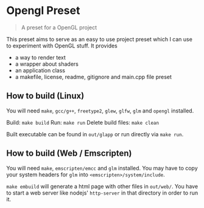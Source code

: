 # Opengl Preset

> A preset for a OpenGL project

This preset aims to serve as an easy to use project preset which I can use
to experiment with OpenGL stuff. It provides
- a way to render text
- a wrapper about shaders
- an application class
- a makefile, license, readme, gitignore and main.cpp file preset

## How to build (Linux)
You will need `make`, `gcc/g++`, `freetype2`, `glew`, `glfw`, `glm` and `opengl` installed.

Build: `make build`
Run: `make run`
Delete build files: `make clean`

Built executable can be found in `out/glapp` or run directly via `make run`.

## How to build (Web / Emscripten)
You will need `make`, `emscripten/emcc` and `glm` installed.
You may have to copy your system headers for `glm` into `<emscripten>/system/include`.

`make embuild` will generate a html page with other files in `out/web/`.
You have to start a web server like nodejs' `http-server` in that directory in order to run it.
